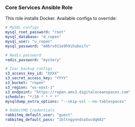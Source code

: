 ### Core Services Ansible Role

This role installs Docker. Available configs to override:

```yaml
# MySQL configs
mysql_root_password: "root"
mysql_database: "d_ropen"
mysql_user: "u_ropen"
mysql_password: "m06rs011e9h9ihuboi7s"

# Redis password
redis_password: "mystery"

# Ivar backup configs
s3_access_key_id: "XXXX"
s3_secret_access_key: "YYYY"
s3_bucket: "ropen"
s3_region: "us-east-1"
s3_endpoint: "https://ropen.ams3.digitaloceanspaces.com"
schedule: "*/10 * * * *"
mysqldump_extra_options: "--skip-ssl --no-tablespaces"

# RabbitMQ Credentials
rabbitmq_default_user: "guest"
rabbitmq_default_pass: "1bltngynndsa5ucdq682"
```
